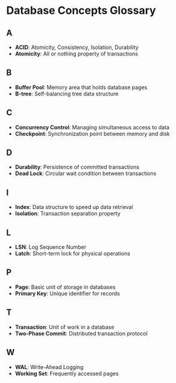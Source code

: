 # Database Concepts Glossary

## A
- **ACID**: Atomicity, Consistency, Isolation, Durability
- **Atomicity**: All or nothing property of transactions

## B
- **Buffer Pool**: Memory area that holds database pages
- **B-tree**: Self-balancing tree data structure

## C
- **Concurrency Control**: Managing simultaneous access to data
- **Checkpoint**: Synchronization point between memory and disk

## D
- **Durability**: Persistence of committed transactions
- **Dead Lock**: Circular wait condition between transactions

## I
- **Index**: Data structure to speed up data retrieval
- **Isolation**: Transaction separation property

## L
- **LSN**: Log Sequence Number
- **Latch**: Short-term lock for physical operations

## P
- **Page**: Basic unit of storage in databases
- **Primary Key**: Unique identifier for records

## T
- **Transaction**: Unit of work in a database
- **Two-Phase Commit**: Distributed transaction protocol

## W
- **WAL**: Write-Ahead Logging
- **Working Set**: Frequently accessed pages 